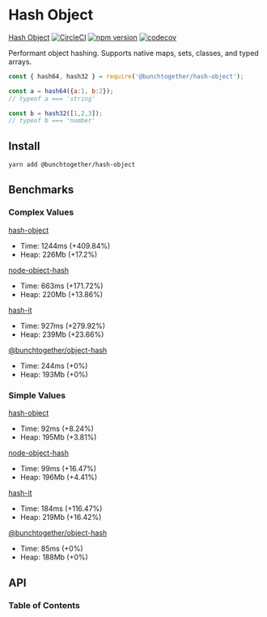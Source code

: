 # Hash Object

[Hash Object](https://github.com/bunchtogether/hash-object) [![CircleCI](https://circleci.com/gh/bunchtogether/hash-object.svg?style=shield)](https://circleci.com/gh/bunchtogether/hash-object) [![npm version](https://badge.fury.io/js/%40bunchtogether%2Fhash-object.svg)](http://badge.fury.io/js/%40bunchtogether%2Fhash-object) [![codecov](https://codecov.io/gh/bunchtogether/hash-object/branch/master/graph/badge.svg)](https://codecov.io/gh/bunchtogether/hash-object)


Performant object hashing. Supports native maps, sets, classes, and typed arrays.

```js
const { hash64, hash32 } = require('@bunchtogether/hash-object');

const a = hash64({a:1, b:2});
// typeof a === 'string'

const b = hash32([1,2,3]);
// typeof b === 'number'
```

## Install

`yarn add @bunchtogether/hash-object`

## Benchmarks

### Complex Values

[hash-object](https://www.npmjs.com/package/hash-object)

*   Time: 1244ms (+409.84%)
*   Heap: 226Mb (+17.2%)

[node-object-hash](https://www.npmjs.com/package/node-object-hash)

*   Time: 663ms (+171.72%)
*   Heap: 220Mb (+13.86%)

[hash-it](https://www.npmjs.com/package/hash-it)

*   Time: 927ms (+279.92%)
*   Heap: 239Mb (+23.66%)

[@bunchtogether/object-hash](https://www.npmjs.com/package/@bunchtogether/hash-object)

*   Time: 244ms (+0%)
*   Heap: 193Mb (+0%)

### Simple Values

[hash-object](https://www.npmjs.com/package/hash-object)

*   Time: 92ms (+8.24%)
*   Heap: 195Mb (+3.81%)

[node-object-hash](https://www.npmjs.com/package/node-object-hash)

*   Time: 99ms (+16.47%)
*   Heap: 196Mb (+4.41%)

[hash-it](https://www.npmjs.com/package/hash-it)

*   Time: 184ms (+116.47%)
*   Heap: 219Mb (+16.42%)

[@bunchtogether/object-hash](https://www.npmjs.com/package/@bunchtogether/hash-object)

*   Time: 85ms (+0%)
*   Heap: 188Mb (+0%)

## API

<!-- Generated by documentation.js. Update this documentation by updating the source code. -->

### Table of Contents
